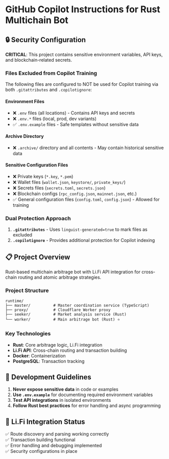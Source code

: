 # GitHub Copilot Instructions for Rust Multichain Bot

## 🔒 Security Configuration

**CRITICAL**: This project contains sensitive environment variables, API keys, and blockchain-related secrets.

### Files Excluded from Copilot Training

The following files are configured to NOT be used for Copilot training via both `.gitattributes` and `.copilotignore`:

#### Environment Files

- ❌ `.env` files (all locations) - Contains API keys and secrets
- ❌ `.env.*` files (local, prod, dev variants)
- ✅ `.env.example` files - Safe templates without sensitive data

#### Archive Directory

- ❌ `.archive/` directory and all contents - May contain historical sensitive data

#### Sensitive Configuration Files

- ❌ Private keys (`*.key`, `*.pem`)
- ❌ Wallet files (`wallet.json`, `keystore/`, `private_keys/`)
- ❌ Secrets files (`secrets.toml`, `secrets.json`)
- ❌ Blockchain configs (`rpc_config.json`, `mainnet.json`, etc.)
- ✅ General configuration files (`config.toml`, `config.json`) - Allowed for training

### Dual Protection Approach

1. **`.gitattributes`** - Uses `linguist-generated=true` to mark files as excluded
2. **`.copilotignore`** - Provides additional protection for Copilot indexing

## 📋 Project Overview

Rust-based multichain arbitrage bot with Li.Fi API integration for cross-chain routing and atomic arbitrage strategies.

### Project Structure

```
runtime/
├── master/          # Master coordination service (TypeScript)
├── proxy/           # Cloudflare Worker proxy
├── seeker/          # Market analysis service (Rust)
└── worker/          # Main arbitrage bot (Rust) ⭐
```

### Key Technologies

- **Rust**: Core arbitrage logic, Li.Fi integration
- **Li.Fi API**: Cross-chain routing and transaction building
- **Docker**: Containerization
- **PostgreSQL**: Transaction tracking

## 🔧 Development Guidelines

1. **Never expose sensitive data** in code or examples
2. **Use `.env.example`** for documenting required environment variables
3. **Test API integrations** in isolated environments
4. **Follow Rust best practices** for error handling and async programming

## 🚀 Li.Fi Integration Status

✅ Route discovery and parsing working correctly  
✅ Transaction building functional  
✅ Error handling and debugging implemented  
✅ Security configurations in place
